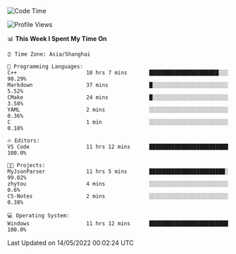 <!--START_SECTION:waka-->
![Code Time](http://img.shields.io/badge/Code%20Time-11%20hrs%2012%20mins-blue)

![Profile Views](http://img.shields.io/badge/Profile%20Views-81-blue)

📊 **This Week I Spent My Time On** 

```text
⌚︎ Time Zone: Asia/Shanghai

💬 Programming Languages: 
C++                      10 hrs 7 mins       ██████████████████████░░░   90.29% 
Markdown                 37 mins             █░░░░░░░░░░░░░░░░░░░░░░░░   5.52% 
CMake                    24 mins             █░░░░░░░░░░░░░░░░░░░░░░░░   3.58% 
YAML                     2 mins              ░░░░░░░░░░░░░░░░░░░░░░░░░   0.36% 
C                        1 min               ░░░░░░░░░░░░░░░░░░░░░░░░░   0.18%

🔥 Editors: 
VS Code                  11 hrs 12 mins      █████████████████████████   100.0%

🐱‍💻 Projects: 
MyJsonParser             11 hrs 5 mins       ████████████████████████░   99.02% 
zhytou                   4 mins              ░░░░░░░░░░░░░░░░░░░░░░░░░   0.6% 
CS-Notes                 2 mins              ░░░░░░░░░░░░░░░░░░░░░░░░░   0.38%

💻 Operating System: 
Windows                  11 hrs 12 mins      █████████████████████████   100.0%

```


 Last Updated on 14/05/2022 00:02:24 UTC
<!--END_SECTION:waka-->
